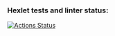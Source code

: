 ### Hexlet tests and linter status:
[![Actions Status](https://github.com/nrt85/js-oop-project-62/actions/workflows/hexlet-check.yml/badge.svg)](https://github.com/nrt85/js-oop-project-62/actions)